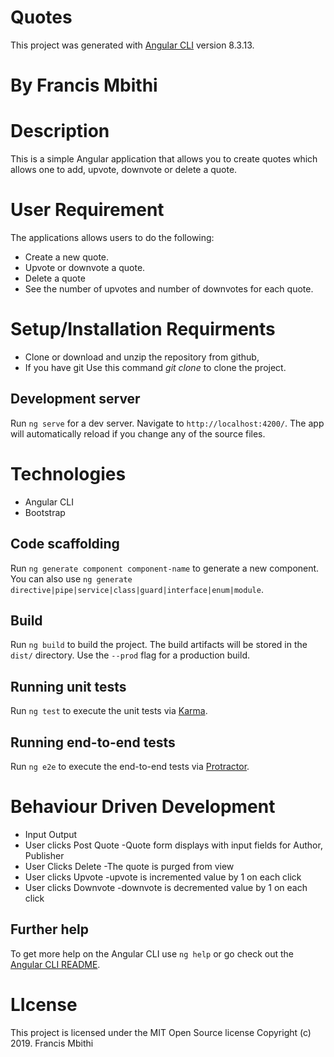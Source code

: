 # Quotes

This project was generated with [Angular CLI](https://github.com/angular/angular-cli) version 8.3.13.

# By Francis Mbithi

# Description
This is a simple Angular application that allows you to create quotes which allows one to add, upvote, downvote or delete a quote.

# User Requirement
The applications allows users to do the following:

* Create a new quote.
* Upvote or downvote a quote.
* Delete a quote
* See the number of upvotes and number of downvotes for each quote.

# Setup/Installation Requirments
* Clone or download and unzip the repository from github,
* If you have git Use this command *git clone*  to clone the project.

## Development server

Run `ng serve` for a dev server. Navigate to `http://localhost:4200/`. The app will automatically reload if you change any of the source files.

# Technologies
* Angular CLI
* Bootstrap

## Code scaffolding

Run `ng generate component component-name` to generate a new component. You can also use `ng generate directive|pipe|service|class|guard|interface|enum|module`.

## Build

Run `ng build` to build the project. The build artifacts will be stored in the `dist/` directory. Use the `--prod` flag for a production build.

## Running unit tests

Run `ng test` to execute the unit tests via [Karma](https://karma-runner.github.io).

## Running end-to-end tests

Run `ng e2e` to execute the end-to-end tests via [Protractor](http://www.protractortest.org/).

# Behaviour Driven Development
* Input	                     Output
* User clicks Post Quote	  -Quote form displays with input fields for Author, Publisher
* User Clicks Delete	   -The quote is purged from view
* User clicks Upvote	   -upvote is incremented value by 1 on each click
* User clicks Downvote	   -downvote is decremented value by 1 on each click

## Further help

To get more help on the Angular CLI use `ng help` or go check out the [Angular CLI README](https://github.com/angular/angular-cli/blob/master/README.md).

# LIcense
This project is licensed under the MIT Open Source license Copyright (c) 2019. Francis Mbithi
